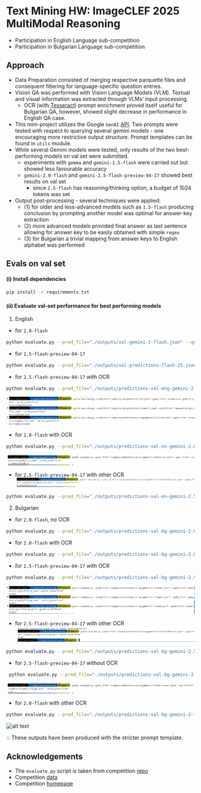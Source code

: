 # Text Mining HW: ImageCLEF 2025 MultiModal Reasoning 

* Participation in English Language sub-competition 
* Participation in Bulgarian Language sub-competition

## Approach 
* Data Preparation consisted of merging respective parquette files and consequent filtering for language-specific question entries.
* Vision QA was performed with Vision Language Models (VLM). Textual and visual information was extracted through VLMs' input processing.
  * OCR (with [Tesseract](https://github.com/tesseract-ocr/tesseract)) prompt enrichment proved itself useful for Bulgarian QA, however, showed slight decrease in performance in English QA case.    
* This mini-project utilizes the Google `GenAI` [API](https://ai.google.dev/api?lang=python). Two prompts were tested with respect to querying several gemini models - one encouraging more restrictive output structure. Prompt templates can be found in `utils` module.
* While several Gemini models were tested, only results of the two best-performing models on val set were submitted.
  * experiments with `gemma` and `gemini-1.5-flash` were carried out but showed less favourable accuracy 
  * `gemini-2.0-flash` and  `gemini-2.5-flash-preview-04-17` showed best results on val set
    * since `2.5-flash` has reasoning/thinking option, a budget of 1024 tokens was set
* Output post-processing - several techniques were applied: 
  * (1) for older and less-advanced models such as `1.5-flash` producing conclusion by prompting another model was optimal for answer-key extraction
  * (2) more advanced models provided final answer as last sentence allowing for answer key to be easily obtained with simple `regex`
  * (3) for Bulgarian a trivial mapping from answer keys to English alphabet was performed

## Evals on val set

#### (i) Install dependencies  
```sh 
pip install -r requirements.txt
```

#### (ii) Evaluate val-set performance for best performing models 

1. English
* for `2.0-flash`
```sh
python evaluate.py --pred_file="./outputs/val-gemini-2-flash.json" --gold_file="./answers/val/gold_file.json" --print_score="True"
```

* for `2.5-flash-preview-04-17`
```sh 
python evaluate.py --pred_file="./outputs/val-predictions-flash-25.json" --gold_file="./answers/val/gold_file.json" --print_score="True"
```

* for `2.5-flash-preview-04-17` with OCR

```sh
python evaluate.py --pred_file="./outputs/predictions-val-eng-gemini-2.5-flash.json" --gold_file="./answers/val/gold_file.json" --print_score="True" 
```

![alt text](./img/eng.png)

* for `2.0-flash` with OCR
```sh
python evaluate.py --pred_file="./outputs/predictions-val-en-gemini-2.0-flash-ocr.json" --gold_file="./answers/val/gold_file.json" --print_score="True" 
```
![alt text](./img/image-en-2.0-with-ocr.ong)


*  for `2.5-flash-preview-04-17` with other OCR 
![alt text](./img/image-en-other-ocr.png)
```sh
python evaluate.py --pred_file="./outputs/predictions-val-en-gemini-2.5-flash-other-ocr.json" --gold_file="./answers/val/gold_file.json" --print_score="True" 
```

2. Bulgarian 
* for `2.0-flash`, no OCR

```sh
python evaluate.py --pred_file="./outputs/predictions-val-bg-gemini-2.0-flash-1.json" --gold_file="./answers/val/gold_file_bg.json" --print_score="True"
```
* for `2.0-flash` with OCR
```sh 
python evaluate.py --pred_file="./outputs/predictions-val-bg-gemini-2.0-flash-2.json" --gold_file="./answers/val/gold_file_bg.json" --print_score="True"
```

* for `2.5-flash-preview-04-17` with OCR
```sh
python evaluate.py --pred_file="./outputs/predictions-val-bg-gemini-2.5-flash.json" --gold_file="./answers/val/gold_file_bg.json" --print_score="True"
```
![alt text](./img/bul.png)


* for `2.5-flash-preview-04-17` with other OCR
![alt text](./img/img-other-bg.png)

```sh
python evaluate.py --pred_file="./outputs/predictions-val-bg-gemini-2.5-flash-other-ocr.json" --gold_file="./answers/val/gold_file_bg.json" --print_score="True"
```

* for `2.5-flash-preview-04-17` without OCR

```sh
 python evaluate.py --pred_file="./outputs/predictions-val-bg-gemini-2.5-flash-no-ocr.json" --gold_file="./answers/val/gold_file_bg.json" --print_score="True"
```

![alt text](./img/img-bg-no-ocr-2.5.png)

*  for `2.0-flash` with other OCR  
```sh
python evaluate.py --pred_file="./outputs/predictions-val-bg-gemini-2-flash-other-ocr.json" --gold_file="./answers/val/gold_file_bg.json" --print_score="True"
```
![alt text](./img/image-bg-2-flash-other-ocr.png)



💡 These outputs have been produced with the stricter prompt template.


## Acknowledgements 

* The `evaluate.py` script is taken from competition [repo](https://github.com/mbzuai-nlp/ImageCLEF-2025-MultimodalReasoning)  
* Competition [data](https://huggingface.co/datasets/MBZUAI/EXAMS-V/viewer/default/test?views%5B%5D=test)
* Competition [homepage](https://www.imageclef.org/2025/multimodalreasoning)